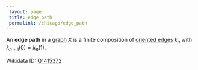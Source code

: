 ```yaml
---
 layout: page
 title: edge path
 permalink: /chicago/edge_path
---
```

An **edge path** in a [graph](https://mathgloss.github.io/MathGloss/chicago/graph) $X$ is a finite composition of [oriented edges](https://mathgloss.github.io/MathGloss/chicago/oriented_edge) $k_n$ with $k_{n+1}(0) = k_n(1)$. 

Wikidata ID: [Q1415372](https://www.wikidata.org/wiki/Q1415372)